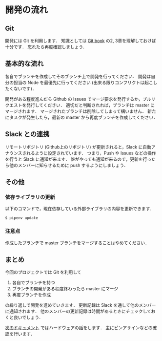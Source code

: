 # 開発の流れ

## Git

開発には Git を利用します．
知識としては [Git book](https://git-scm.com/book/ja/v2/) の2, 3章を理解しておけば十分です．
忘れたら再度確認しましょう．

## 基本的な流れ

各自でブランチを作成してそのブランチ上で開発を行ってください．
開発は自分の担当の Node を最優先に行ってください (出来る限りコンフリクトは起こしたくないです)．

開発がある程度進んだら Github の Issues でマージ要求を発行するか，プルリクエストを発行してください．
適切だと判断されれば，ブランチは master にマージされます．
マージされたブランチは削除してしまって構いません．
新たにタスクが発生したら，最新の master から再度ブランチを作成してください．

## Slack との連携

リモートリポジトリ (Github上のリポジトリ) が更新されると，Slack に自動アナウンスされるように設定されています．
つまり，Push や Issues などの操作を行うと Slack に通知が来ます．
誰がやっても通知が来るので，更新を行ったら他のメンバーに知らせるために push するようにしましょう．

## その他

### 依存ライブラリの更新

以下のコマンドで，現在依存している外部ライブラリの内容を更新できます．

```
$ pipenv update
```

### 注意点

作成したブランチで master ブランチをマージすることはやめてください．

## まとめ

今回のプロジェクトでは Git を利用して

1. 各自でブランチを持つ
2. ブランチの開発がある程度終わったら master にマージ
3. 再度ブランチを作成

の繰り返しで開発を進めていきます．
更新記録は Slack を通して他のメンバーに通知されます．
他のメンバーの更新記録は時間があるときにチェックしておくと良いでしょう．

[次のドキュメント](./hardware.md) ではハードウェアの話をします．
主にピンアサインなどの確認を行います．
